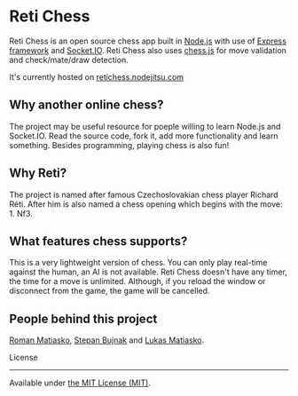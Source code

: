 Reti Chess
==========

Reti Chess is an open source chess app built in [Node.js](http://nodejs.org/) with use of [Express framework](http://expressjs.com/) and [Socket.IO](http://socket.io/). Reti Chess also uses [chess.js](https://github.com/jhlywa/chess.js) for move validation and check/mate/draw detection.

It's currently hosted on [retichess.nodejitsu.com](http://retichess.nodejitsu.com/)

Why another online chess?
-------------------------

The project may be useful resource for poeple willing to learn Node.js and Socket.IO. Read the source code, fork it, add more functionality and learn something. Besides programming, playing chess is also fun!

Why Reti?
---------

The project is named after famous Czechoslovakian chess player Richard Réti. After him is also named a chess opening which begins with the move: 1. Nf3.

What features chess supports?
-----------------------------

This is a very lightweight version of chess. You can only play real-time against the human, an AI is not available. Reti Chess doesn't have any timer, the time for a move is unlimited. Although, if you reload the window or disconnect from the game, the game will be cancelled.

People behind this project
--------------------------

[Roman Matiasko](http://github.com/romanmatiasko/), [Stepan Bujnak](http://github.com/stepanbujnak/) and [Lukas Matiasko](http://github.com/lukasmatiasko/).

License
_______

Available under [the MIT License (MIT)](http://opensource.org/licenses/MIT).